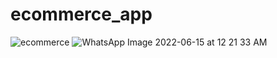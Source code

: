 # ecommerce_app

![ecommerce](https://user-images.githubusercontent.com/64749647/174272460-706b2f46-0c44-4938-be19-fcfc9b561539.jpg) ![WhatsApp Image 2022-06-15 at 12 21 33 AM](https://user-images.githubusercontent.com/64749647/174272872-9102957b-39ee-4023-9fed-db0ba1ff019b.jpeg)

